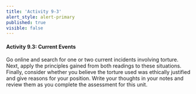 ```yaml
---
title: 'Activity 9-3'
alert_style: alert-primary
published: true
visible: false
---
```

#### Activity 9.3: Current Events
Go online and search for one or two current incidents involving torture. Next, apply the principles gained from both readings to these situations. Finally, consider whether you believe the torture used was ethically justified and give reasons for your position. Write your thoughts in your notes and review them as you complete the assessment for this unit.
